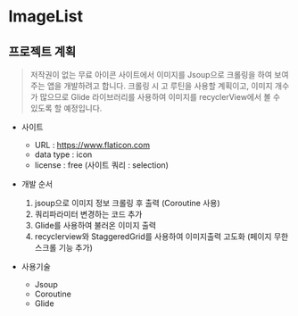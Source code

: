 # ImageList

## 프로젝트 계획
> 저작권이 없는 무료 아이콘 사이트에서 이미지를 Jsoup으로 크롤링을 하여 보여주는 앱을 개발하려고 합니다. 크롤링 시 고 루틴을 사용할 계획이고, 이미지 개수가 많으므로 Glide 라이브러리를 사용하여 이미지를 recyclerView에서 볼 수 있도록 할 예정입니다.
+ 사이트
    + URL : https://www.flaticon.com
    + data type : icon
    + license : free (사이트 쿼리 : selection)
    
+ 개발 순서
    1. jsoup으로 이미지 정보 크롤링 후 출력 (Coroutine 사용)
    2. 쿼리파라미터 변경하는 코드 추가
    3. Glide를 사용하여 불러온 이미지 출력
    4. recyclerview와 StaggeredGrid를 사용하여 이미지출력 고도화 (페이지 무한스크롤 기능 추가)

+ 사용기술
    + Jsoup
    + Coroutine
    + Glide